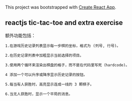 This project was bootstrapped with [Create React App](https://github.com/facebook/create-react-app).

## reactjs tic-tac-toe and extra exercise


额外功能包括：

    1.在游戏历史记录列表显示每一步棋的坐标，格式为 (列号, 行号)。

    2.在历史记录列表中加粗显示当前选择的项目。

    3.使用两个循环来渲染出棋盘的格子，而不是在代码里写死（hardcode)。

    4 添加一个可以升序或降序显示历史记录的按钮。

    5.每当有人获胜时，高亮显示连成一线的 3 颗棋子。

    6.当无人获胜时，显示一个平局的消息。

